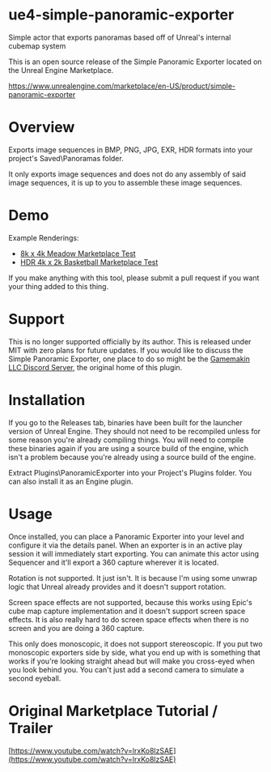 # ue4-simple-panoramic-exporter

Simple actor that exports panoramas based off of Unreal's internal cubemap system

This is an open source release of the Simple Panoramic Exporter located on the Unreal Engine Marketplace.

https://www.unrealengine.com/marketplace/en-US/product/simple-panoramic-exporter

# Overview

Exports image sequences in BMP, PNG, JPG, EXR, HDR formats into your project's Saved\Panoramas folder.

It only exports image sequences and does not do any assembly of said image sequences, it is up to you to assemble these image sequences.

# Demo

Example Renderings:

- [8k x 4k Meadow Marketplace Test](https://www.youtube.com/watch?v=r5FPVvUPLSo)
- [HDR 4k x 2k Basketball Marketplace Test](https://www.youtube.com/watch?v=Xnd72X_70hI)

If you make anything with this tool, please submit a pull request if you want your thing added to this thing.

# Support

This is no longer supported officially by its author. This is released under MIT with zero plans for future updates. If you would like to discuss the Simple Panoramic Exporter, one place to do so might be the [Gamemakin LLC Discord Server](http://discord.gamemak.in/), the original home of this plugin.

# Installation

If you go to the Releases tab, binaries have been built for the launcher version of Unreal Engine. They should not need to be recompiled unless for some reason you're already compiling things. You will need to compile these binaries again if you are using a source build of the engine, which isn't a problem because you're already using a source build of the engine.

Extract Plugins\PanoramicExporter into your Project's Plugins folder. You can also install it as an Engine plugin.

# Usage

Once installed, you can place a Panoramic Exporter into your level and configure it via the details panel. When an exporter is in an active play session it will immediately start exporting. You can animate this actor using Sequencer and it'll export a 360 capture wherever it is located.

Rotation is not supported. It just isn't. It is because I'm using some unwrap logic that Unreal already provides and it doesn't support rotation.

Screen space effects are not supported, because this works using Epic's cube map capture implementation and it doesn't support screen space effects. It is also really hard to do screen space effects when there is no screen and you are doing a 360 capture.

This only does monoscopic, it does not support stereoscopic. If you put two monoscopic exporters side by side, what you end up with is something that works if you're looking straight ahead but will make you cross-eyed when you look behind you. You can't just add a second camera to simulate a second eyeball.

# Original Marketplace Tutorial / Trailer

[https://www.youtube.com/watch?v=lrxKo8lzSAE](https://www.youtube.com/watch?v=lrxKo8lzSAE)
